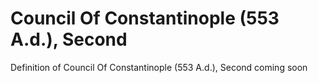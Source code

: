 # Council Of Constantinople (553 A.d.), Second
Definition of Council Of Constantinople (553 A.d.), Second coming soon
